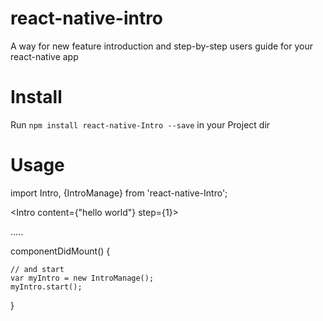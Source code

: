 # react-native-intro
A way for new  feature introduction and step-by-step users guide for your react-native app

# Install
Run ```npm install react-native-Intro --save``` in your Project dir

# Usage

import Intro, {IntroManage} from 'react-native-Intro';

<Intro
    content={"hello world"}
    step={1}>
</Intro>

.....

componentDidMount() {

    // and start
    var myIntro = new IntroManage();
    myIntro.start();

}

